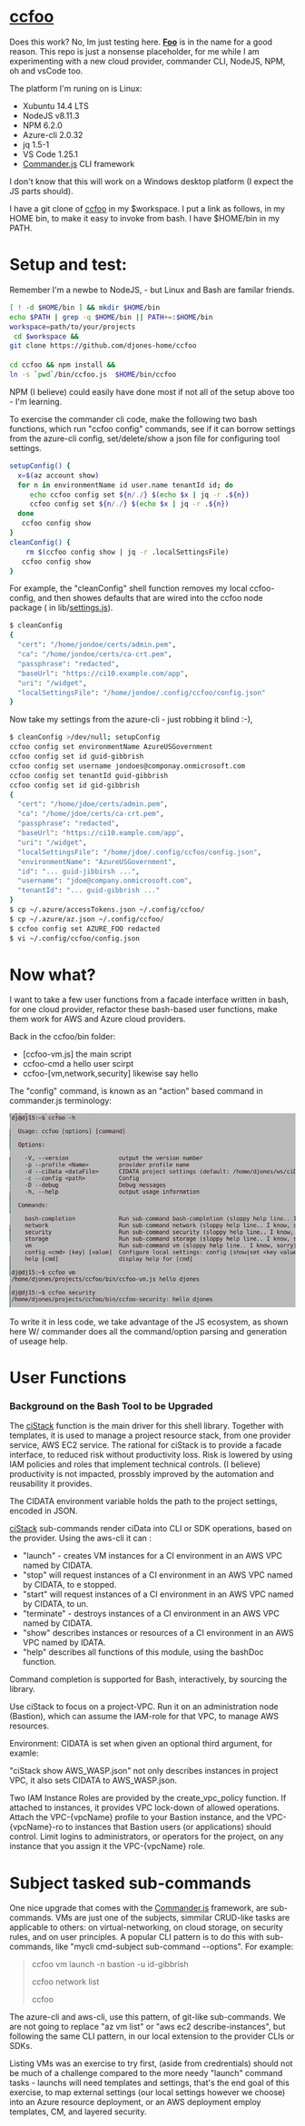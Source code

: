 # [ccfoo]
Does this work? No, Im just testing here.  __[Foo]__ is in the name for a good reason.  This repo is just a nonsense placeholder, for me while I am  experimenting with a new cloud provider, commander CLI, NodeJS,  NPM, oh and vsCode too.

The platform I'm runing on is Linux: 
* Xubuntu 14.4 LTS
* NodeJS v8.11.3
* NPM 6.2.0
* Azure-cli  2.0.32
* jq 1.5-1
* VS Code 1.25.1
* [Commander.js] CLI  framework
  
I don't know that this  will work on a  Windows desktop platform (I expect the JS parts should).

[ccfoo]: https://github.com/djones-home/ccfoo 
[Foo]:https://en.wikipedia.org/wiki/Foobar
[settings.js]: https://github.com/djones-home/ccfoo/blob/master/lib/settings.js
[ccfoo.sj]: https://github.com/djones-home/ccfoo/blob/master/bin/ccfoo.js
[Commander.js]:https://www.npmjs.com/package/commander
[ciStack]:https://incubator2.nps.edu/Tools/ciStack.sh.html

I have a git clone of [ccfoo] in my $workspace. I put a link as follows, in my HOME bin, to make it easy to invoke from bash. I have $HOME/bin in my PATH. 

# Setup and test:

Remember I'm a newbe to NodeJS, - but Linux and Bash are familar friends.

````bash
[ ! -d $HOME/bin ] && mkdir $HOME/bin
echo $PATH | grep -q $HOME/bin || PATH+=:$HOME/bin
workspace=path/to/your/projects
 cd $workspace && 
git clone https://github.com/djones-home/ccfoo

cd ccfoo && npm install &&
ln -s `pwd`/bin/ccfoo.js  $HOME/bin/ccfoo
````

NPM (I believe) could easily have done most if not all of the setup above too - I'm learning. 

To exercise the commander cli code,  make the following two bash functions, which  run  "ccfoo config" commands,  see if it can borrow settings from the azure-cli config, set/delete/show a json file for configuring tool settings.


````bash
setupConfig() {
  x=$(az account show)
  for n in environmentName id user.name tenantId id; do
     echo ccfoo config set ${n/./} $(echo $x | jq -r .${n})
     ccfoo config set ${n/./} $(echo $x | jq -r .${n})
  done 
   ccfoo config show
}
cleanConfig() {
    rm $(ccfoo config show | jq -r .localSettingsFile)
   ccfoo config show
}
````
For example, the "cleanConfig" shell function removes my local ccfoo-config, and then showes defaults that are wired into the ccfoo node package ( in lib/[settings.js]).


````bash
$ cleanConfig
{
  "cert": "/home/jondoe/certs/admin.pem",
  "ca": "/home/jondoe/certs/ca-crt.pem",
  "passphrase": "redacted",
  "baseUrl": "https://ci10.example.com/app",
  "uri": "/widget",
  "localSettingsFile": "/home/jondoe/.config/ccfoo/config.json"
}
````

Now take my settings from the azure-cli - just robbing it blind :-),

````bash
$ cleanConfig >/dev/null; setupConfig
ccfoo config set environmentName AzureUSGovernment
ccfoo config set id guid-gibbrish
ccfoo config set username jondoes@componay.onmicrosoft.com
ccfoo config set tenantId guid-gibbrish
ccfoo config set id gid-gibbrish
{
  "cert": "/home/jdoe/certs/admin.pem",
  "ca": "/home/jdoe/certs/ca-crt.pem",
  "passphrase": "redacted",
  "baseUrl": "https://ci10.eample.com/app",
  "uri": "/widget",
  "localSettingsFile": "/home/jdoe/.config/ccfoo/config.json",
  "environmentName": "AzureUSGovernment",
  "id": "... guid-jibbirsh ...",
  "username": "jdoe@company.onmicrosoft.com",
  "tenantId": "... guid-gibbrish ..."
}
$ cp ~/.azure/accessTokens.json ~/.config/ccfoo/
$ cp ~/.azure/az.json ~/.config/ccfoo/
$ ccfoo config set AZURE_FOO redacted
$ vi ~/.config/ccfoo/config.json


````

# Now what?
I want to take a few user functions from a facade interface written in bash, for one cloud provider,  refactor these bash-based user functions, make them work for AWS and Azure cloud providers.

Back in the ccfoo/bin folder:  
 * [ccfoo-vm.js] the main script
 * ccfoo-cmd a hello user scirpt
 * ccfoo-[vm,network,security] likewise say hello

  The "config" command, is known as an "action" based command in commander.js terminology:
  

![](images/Screenshot_2018-08-04_20-11-42.png)


To write it in less code, we take advantage of the JS ecosystem, as shown here W/ commander does  all the command/option parsing and generation of useage help.

# User Functions

### Background on the Bash Tool to be Upgraded 

 The [ciStack]  function is the main driver for this shell library. 
 Together with templates, it is used to manage a project resource stack, from one provider service, AWS EC2 service.
 The rational for ciStack is to provide a facade interface, to reduced risk without productivity loss.
 Risk is lowered by using IAM policies and roles that implement technical controls. (I believe) productivity is not impacted, prossbly improved
 by the automation and reusability it provides.

 The CIDATA environment variable holds the path to the project settings, encoded in JSON.

 [ciStack] sub-commands render ciData into CLI or SDK operations, based on the provider.
 Using the aws-cli it can :

  - "launch" - creates VM instances for a CI environment in an AWS VPC named by CIDATA.
  - "stop" will request instances of a CI environment in an AWS VPC named by CIDATA, to e stopped.
  - "start"  will request instances of a CI environment in an AWS VPC named by CIDATA, to un.
  - "terminate" - destroys instances of a CI environment in an AWS VPC named by CIDATA.
  - "show" describes instances or resources of a CI environment in an AWS VPC named by IDATA.
  - "help" describes all functions of this module, using the bashDoc function.

 Command completion is supported for Bash, interactively, by sourcing the library.

 Use ciStack to focus on a project-VPC. Run it on an administration node (Bastion), which can assume 
 the IAM-role for that VPC,  to manage AWS resources. 

 Environment: CIDATA is set when given an optional third argument, for examle:
 
  "ciStack show AWS_WASP.json" not only describes instances in project VPC, it also sets CIDATA to AWS_WASP.json.
 
 Two IAM Instance Roles are provided by the create_vpc_policy function. If attached to instances, it provides
 VPC lock-down of allowed operations. Attach the VPC-{vpcName} profile to your Bastion instance, and the VPC-{vpcName}-ro
 to instances that Bastion users (or applications) should control.  Limit logins to administrators, or operators for the project,
 on any instance that you assign it the VPC-{vpcName} role.

# Subject tasked sub-commands

One nice upgrade that comes with the [Commander.js] framework, are sub-commands.  VMs are just  one of the subjects, simmilar CRUD-like tasks are applicable to others: on virtual-networking, on cloud storage, on security rules, and on user principles.
A popular CLI pattern is to do this with sub-commands, like
"mycli cmd-subject sub-command --options". For example:

> ccfoo vm launch -n bastion -u id-gibbrish
> 
> ccfoo network list
> 
> ccfoo

The azure-cli and  aws-cli, use this pattern, of git-like sub-commands.  We are not going to replace "az vm list"  or "aws ec2 describe-instances", but following the same CLI pattern, in our local extension to the provider CLIs or SDKs.

Listing VMs was an exercise to try first, (aside from credrentials) should not be much of a challenge compared to the more needy "launch" command tasks - launchs will need templates and settings, that's the end goal of this exercise, to map external settings (our local settings however we choose) into an Azure resource deployment, or an AWS deployment employ templates, CM, and layered security.